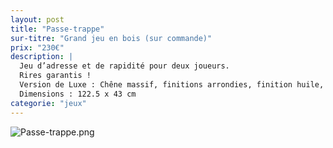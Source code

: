 ```yaml
---
layout: post
title: "Passe-trappe"
sur-titre: "Grand jeu en bois (sur commande)"
prix: "230€"
description: |
  Jeu d’adresse et de rapidité pour deux joueurs.
  Rires garantis !
  Version de Luxe : Chêne massif, finitions arrondies, finition huile, assemblage chevilles Palets 52 mm en hêtre
  Dimensions : 122.5 x 43 cm
categorie: "jeux"
---
```

![Passe-trappe.png]({site.baseurl}/assets/img/posts/Passe-trappe.png)
